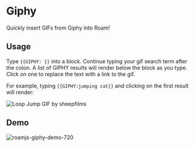 # Giphy

Quickly insert GIFs from Giphy into Roam!

## Usage

Type `{{GIPHY: }}` into a block. Continue typing your gif search term after the colon. A list of GIPHY results will render below the block as you type. Click on one to replace the text with a link to the gif.

For example, typing `{{GIPHY:jumping cat}}` and clicking on the first result will render:

![Loop Jump GIF by sheepfilms](https://media2.giphy.com/media/gKfNj8cYeGN63bLRkF/giphy.gif?cid=d3ed119egqzsfvzi63mxlmvcs8qrd9cr5jdx40p39idxvazc&rid=giphy.gif)

## Demo

![roamjs-giphy-demo-720](https://github.com/RoamJS/giphy/assets/3792666/dd0f7dd8-d3c8-4001-b0e2-942c91ff9a94)

